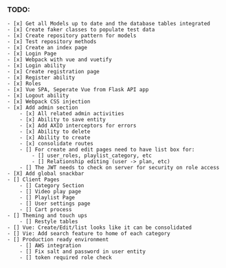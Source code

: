 ### TODO:

    - [x] Get all Models up to date and the database tables integrated
    - [x] Create faker classes to populate test data
    - [x] Create repository pattern for models
    - [x] Test repository methods
    - [x] Create an index page
    - [x] Login Page
    - [x] Webpack with vue and vuetify
    - [x] Login ability
    - [x] Create registration page
    - [x] Register ability
    - [x] Roles
    - [x] Vue SPA, Seperate Vue from Flask API app
    - [x] Logout ability
    - [x] Webpack CSS injection
    - [x] Add admin section
        - [x] All related admin activities
        - [x] Ability to save entity
        - [x] Add AXIO interceptors for errors
        - [x] Ability to delete
        - [x] Ability to create
        - [x] consolidate routes
        - [] For create and edit pages need to have list box for:
            - [] user_roles, playlist_category, etc
            - [] Relationship editing (user -> plan, etc)
        - [] The JWT needs to check on server for security on role access
    - [X] Add global snackbar
    - [] Client Pages
        - [] Category Section
        - [] Video play page
        - [] Playlist Page
        - [] User settings page
        - [] Cart process
    - [] Theming and touch ups
        - [] Restyle tables
    - [] Vue: Create/Edit/list looks like it can be consolidated
    - [] Vie: Add search feature to home of each category
    - [] Production ready environment
        - [] AWS integration
        - [] Fix salt and password in user entity
        - [] token required role check
